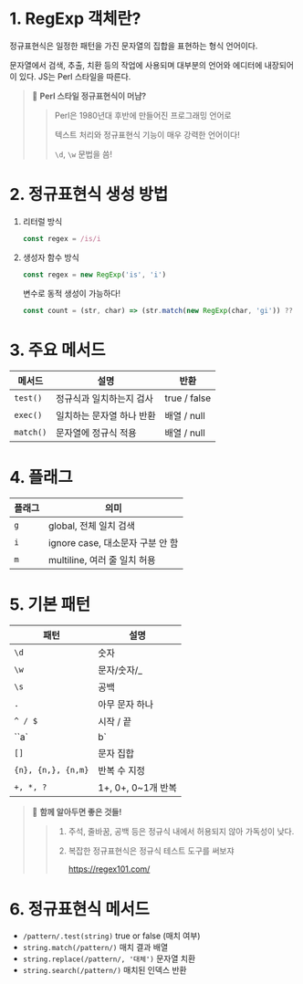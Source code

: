 # 1. RegExp 객체란?

정규표현식은 일정한 패턴을 가진 문자열의 집합을 표현하는 형식 언어이다.

문자열에서 검색, 추출, 치환 등의 작업에 사용되며 대부분의 언어와 에디터에 내장되어이 있다. JS는 Perl 스타일을 따른다.

> 🥲 **Perl 스타일 정규표현식이 머냠?**
>
> > Perl은 1980년대 후반에 만들어진 프로그래밍 언어로
> >
> > 텍스트 처리와 정규표현식 기능이 매우 강력한 언어이다!
> >
> > `\d`, `\w` 문법을 씀!

# 2. 정규표현식 생성 방법

1. 리터럴 방식

   ```jsx
   const regex = /is/i
   ```

2. 생성자 함수 방식

   ```jsx
   const regex = new RegExp('is', 'i')
   ```

   변수로 동적 생성이 가능하다!

   ```jsx
   const count = (str, char) => (str.match(new RegExp(char, 'gi')) ?? []).length
   ```

# 3. 주요 메서드

| **메서드** | **설명**                  | **반환**     |
| ---------- | ------------------------- | ------------ |
| `test()`   | 정규식과 일치하는지 검사  | true / false |
| `exec()`   | 일치하는 문자열 하나 반환 | 배열 / null  |
| `match()`  | 문자열에 정규식 적용      | 배열 / null  |

# 4. 플래그

| **플래그** | **의미**                         |
| ---------- | -------------------------------- |
| `g`        | global, 전체 일치 검색           |
| `i`        | ignore case, 대소문자 구분 안 함 |
| `m`        | multiline, 여러 줄 일치 허용     |

# 5. 기본 패턴

| **패턴**           | **설명**           |
| ------------------ | ------------------ |
| `\d`               | 숫자               |
| `\w`               | 문자/숫자/\_       |
| `\s`               | 공백               |
| `.`                | 아무 문자 하나     |
| `^ / $`            | 시작 / 끝          |
| ``a`               | b`                 |
| `[]`               | 문자 집합          |
| `{n}, {n,}, {n,m}` | 반복 수 지정       |
| `+, *, ?`          | 1+, 0+, 0~1개 반복 |

> 🥲 **함께 알아두면 좋은 것들!**
>
> > 1.  주석, 줄바꿈, 공백 등은 정규식 내에서 허용되지 않아 가독성이 낮다.
> > 2.  복잡한 정규표현식은 정규식 테스트 도구를 써보쟈
> >
> >     https://regex101.com/

# 6. 정규표현식 메서드

- `/pattern/.test(string)`
  true or false (매치 여부)
- `string.match(/pattern/)`
  매치 결과 배열
- `string.replace(/pattern/, '대체')`
  문자열 치환
- `string.search(/pattern/)`
  매치된 인덱스 반환
